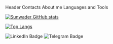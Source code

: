 Header
Contacts
About me
Languages and Tools

[![Sunwader GitHub stats](https://github-readme-stats.vercel.app/api?username=Sunwader&count_private=true&theme=gotham&hide=contribs,prs&show_icons=true)](https://github.com/anuraghazra/github-readme-stats)

[![Top Langs](https://github-readme-stats.vercel.app/api/top-langs/?username=Sunwader&layout=compact&theme=gotham)](https://github.com/Sunwader/github-readme-stats)

![LinkedIn Badge](https://img.shields.io/badge/LinkedIn-Profile-informational?style=flat&logo=linkedin&logoColor=white&color=0D76A8)
![Telegram Badge](https://img.shields.io/badge/Telegram-Profile-informational?style=flat&logo=telegram&logoColor=white&color=0D76A8)
